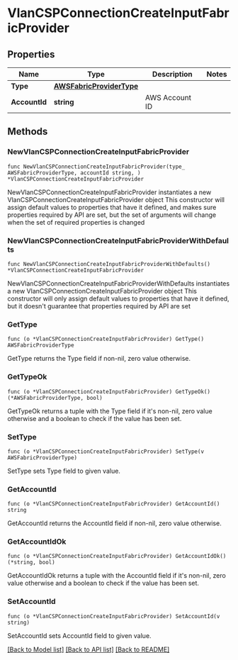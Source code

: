 # VlanCSPConnectionCreateInputFabricProvider

## Properties

Name | Type | Description | Notes
------------ | ------------- | ------------- | -------------
**Type** | [**AWSFabricProviderType**](AWSFabricProviderType.md) |  | 
**AccountId** | **string** | AWS Account ID | 

## Methods

### NewVlanCSPConnectionCreateInputFabricProvider

`func NewVlanCSPConnectionCreateInputFabricProvider(type_ AWSFabricProviderType, accountId string, ) *VlanCSPConnectionCreateInputFabricProvider`

NewVlanCSPConnectionCreateInputFabricProvider instantiates a new VlanCSPConnectionCreateInputFabricProvider object
This constructor will assign default values to properties that have it defined,
and makes sure properties required by API are set, but the set of arguments
will change when the set of required properties is changed

### NewVlanCSPConnectionCreateInputFabricProviderWithDefaults

`func NewVlanCSPConnectionCreateInputFabricProviderWithDefaults() *VlanCSPConnectionCreateInputFabricProvider`

NewVlanCSPConnectionCreateInputFabricProviderWithDefaults instantiates a new VlanCSPConnectionCreateInputFabricProvider object
This constructor will only assign default values to properties that have it defined,
but it doesn't guarantee that properties required by API are set

### GetType

`func (o *VlanCSPConnectionCreateInputFabricProvider) GetType() AWSFabricProviderType`

GetType returns the Type field if non-nil, zero value otherwise.

### GetTypeOk

`func (o *VlanCSPConnectionCreateInputFabricProvider) GetTypeOk() (*AWSFabricProviderType, bool)`

GetTypeOk returns a tuple with the Type field if it's non-nil, zero value otherwise
and a boolean to check if the value has been set.

### SetType

`func (o *VlanCSPConnectionCreateInputFabricProvider) SetType(v AWSFabricProviderType)`

SetType sets Type field to given value.


### GetAccountId

`func (o *VlanCSPConnectionCreateInputFabricProvider) GetAccountId() string`

GetAccountId returns the AccountId field if non-nil, zero value otherwise.

### GetAccountIdOk

`func (o *VlanCSPConnectionCreateInputFabricProvider) GetAccountIdOk() (*string, bool)`

GetAccountIdOk returns a tuple with the AccountId field if it's non-nil, zero value otherwise
and a boolean to check if the value has been set.

### SetAccountId

`func (o *VlanCSPConnectionCreateInputFabricProvider) SetAccountId(v string)`

SetAccountId sets AccountId field to given value.



[[Back to Model list]](../README.md#documentation-for-models) [[Back to API list]](../README.md#documentation-for-api-endpoints) [[Back to README]](../README.md)


